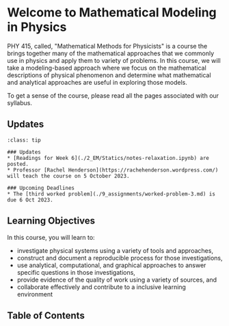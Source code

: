 
# Welcome to Mathematical Modeling in Physics 

PHY 415, called, "Mathematical Methods for Physicists" is a course the brings together many of the mathematical approaches that we commonly use in physics and apply them to variety of problems. In this course, we will take a modeling-based approach where we focus on the mathematical descriptions of physical phenomenon and determine what mathematical and analytical approaches are useful in exploring those models.

To get a sense of the course, please read all the pages associated with our syllabus.
 
## Updates

`````{admonition} Last updated: 27 Sep 2023
:class: tip

### Updates
* [Readings for Week 6](./2_EM/Statics/notes-relaxation.ipynb) are posted.
* Professor [Rachel Henderson](https://rachehenderson.wordpress.com/) will teach the course on 5 October 2023.

### Upcoming Deadlines
* The [third worked problem](./9_assignments/worked-problem-3.md) is due 6 Oct 2023.

`````

## Learning Objectives
 
 In this course, you will learn to:
 
 * investigate physical systems using a variety of tools and approaches,
 * construct and document a reproducible process for those investigations,
 * use analytical, computational, and graphical approaches to answer specific questions in those investigations,
 * provide evidence of the quality of work using a variety of sources, and
 * collaborate effectively and contribute to a inclusive learning environment

## Table of Contents

```{tableofcontents}
```
